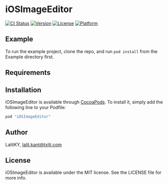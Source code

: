 # iOSImageEditor

[![CI Status](http://img.shields.io/travis/LalitKY/iOSImageEditor.svg?style=flat)](https://travis-ci.org/LalitKY/iOSImageEditor)
[![Version](https://img.shields.io/cocoapods/v/iOSImageEditor.svg?style=flat)](http://cocoapods.org/pods/iOSImageEditor)
[![License](https://img.shields.io/cocoapods/l/iOSImageEditor.svg?style=flat)](http://cocoapods.org/pods/iOSImageEditor)
[![Platform](https://img.shields.io/cocoapods/p/iOSImageEditor.svg?style=flat)](http://cocoapods.org/pods/iOSImageEditor)

## Example

To run the example project, clone the repo, and run `pod install` from the Example directory first.

## Requirements

## Installation

iOSImageEditor is available through [CocoaPods](http://cocoapods.org). To install
it, simply add the following line to your Podfile:

```ruby
pod "iOSImageEditor"
```

## Author

LalitKY, lalit.kant@txlit.com

## License

iOSImageEditor is available under the MIT license. See the LICENSE file for more info.
